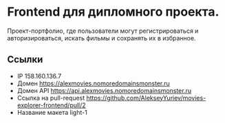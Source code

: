 # Frontend для дипломного проекта.

Проект-портфолио, где пользователи могут регистрироваться и авторизироваться, искать фильмы и сохранять их в избранное.

## Ссылки
* IP 158.160.136.7
* Домен https://alexmovies.nomoredomainsmonster.ru
* Домен API https://api.alexmovies.nomoredomainsmonster.ru
* Ссылка на pull-request https://github.com/AlekseyYuriev/movies-explorer-frontend/pull/2
* Название макета light-1